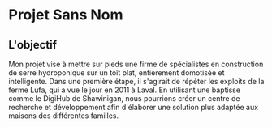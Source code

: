 # Projet Sans Nom

## L'objectif

Mon projet vise à mettre sur pieds une firme de spécialistes en construction de serre hydroponique sur un toît plat, entièrement domotisée et intelligente. Dans une première étape, il s'agirait de répéter les exploits de la ferme Lufa, qui a vue le jour en 2011 à Laval. En utilisant une baptisse comme le DigiHub de Shawinigan, nous pourrions créer un centre de recherche et développement afin d'élaborer une solution plus adaptée aux maisons des différentes familles.
